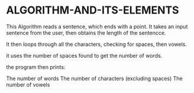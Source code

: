 # ALGORITHM-AND-ITS-ELEMENTS

This Algorithm reads a sentence, which ends with a point.  It takes an input sentence from the user, then obtains the length of the sentencce. 

It then loops through all the characters, checking for spaces, then vowels. 

it uses the number of spaces found to get the number of words. 

the program then prints: 

  The number of words
  The number of characters (excluding spaces)
  The number of vowels
